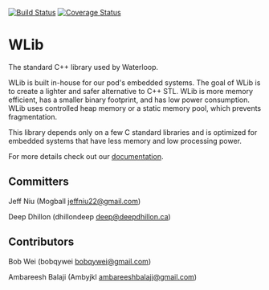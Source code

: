 [![Build Status](https://travis-ci.org/waterloop/wlib.svg?branch=master)](https://travis-ci.org/waterloop/wlib)
[![Coverage Status](https://coveralls.io/repos/github/waterloop/waterloop-wlib/badge.svg?branch=master)](https://coveralls.io/github/waterloop/waterloop-wlib?branch=master)

# WLib

The standard C++ library used by Waterloop. 

WLib is built in-house for our pod's embedded systems. The goal of WLib is to create a lighter and safer alternative to C++ STL. WLib is more memory efficient, has a smaller binary footprint, and has low power consumption. WLib uses controlled heap memory or a static memory pool, which prevents fragmentation.

This library depends only on a few C standard libraries and is optimized for embedded systems that have less memory and low processing power.

For more details check out our [documentation](https://waterloop.github.io/wlib/).

## Committers

Jeff Niu (Mogball [jeffniu22@gmail.com](mailto:jeffniu22@gmail.com))

Deep Dhillon (dhillondeep [deep@deepdhillon.ca](mailto:deep@deepdhillon.ca))

## Contributors

Bob Wei (bobqywei [bobqywei@gmail.com](mailto:bobqywei@gmail.com))

Ambareesh Balaji (Ambyjkl [ambareeshbalaji@gmail.com](mailto:ambareeshbalaji@gmail.com))
